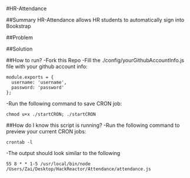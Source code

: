 #HR-Attendance

##Summary
HR-Attendance allows HR students to automatically sign into Bookstrap

##Problem

##Solution

##How to run?
-Fork this Repo
-Fill the ./config/yourGithubAccountInfo.js file with your github account info:
````
module.exports = {
  username: 'username',
  password: 'password'
};
````
-Run the following command to save CRON job:
````
chmod u+x ./startCRON; ./startCRON
````

##How do I know this script is running?
-Run the following command to preview your current CRON jobs:
````
crontab -l
````
-The output should look similar to the following
````
55 8 * * 1-5 /usr/local/bin/node /Users/Zai/Desktop/HackReactor/Attendance/attendance.js
````
